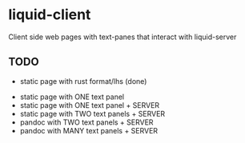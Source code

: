 # liquid-client
Client side web pages with text-panes that interact with liquid-server

## TODO

   + static page with rust format/lhs (done)
   - static page with ONE text panel
   - static page with ONE text panel + SERVER
   - static page with TWO text panels + SERVER 
   - pandoc with TWO text panels + SERVER 
   - pandoc with MANY text panels + SERVER 
 
